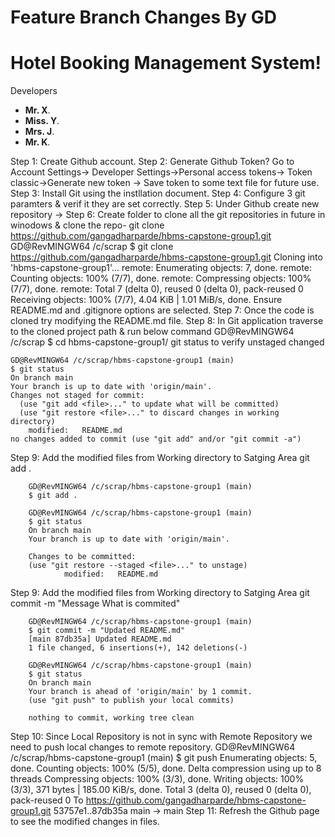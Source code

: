 # Feature Branch Changes By GD
# Hotel Booking Management System!

Developers
- **Mr. X**. 
- **Miss. Y**. 
- **Mrs. J**. 
- **Mr. K**. 


Step 1: Create Github account.
Step 2: Generate Github Token?
	Go to Account Settings-> Developer Settings->Personal access tokens->
	Token classic->Generate new token -> Save token to some text file for future use.
Step 3: Install Git using the instllation document.
Step 4: Configure 3 git paramters & verif it they are set correctly.
Step 5: Under Github create new repository -> <give any name>
Step 6: Create folder to clone all the git repositories in future in winodows & clone the repo-
	git clone https://github.com/gangadharparde/hbms-capstone-group1.git
		GD@RevMINGW64 /c/scrap
		$ git clone https://github.com/gangadharparde/hbms-capstone-group1.git
		Cloning into 'hbms-capstone-group1'...
		remote: Enumerating objects: 7, done.
		remote: Counting objects: 100% (7/7), done.
		remote: Compressing objects: 100% (7/7), done.
		remote: Total 7 (delta 0), reused 0 (delta 0), pack-reused 0
		Receiving objects: 100% (7/7), 4.04 KiB | 1.01 MiB/s, done.
	Ensure README.md and .gitignore options are selected.
Step 7: Once the code is cloned try modifying the README.md file.
Step 8: In Git application traverse to the cloned project path & run below command
		GD@RevMINGW64 /c/scrap
		$ cd hbms-capstone-group1/
	git status to verify unstaged changed

	GD@RevMINGW64 /c/scrap/hbms-capstone-group1 (main)
	$ git status
	On branch main
	Your branch is up to date with 'origin/main'.
	Changes not staged for commit:
	  (use "git add <file>..." to update what will be committed)
	  (use "git restore <file>..." to discard changes in working directory)
        modified:   README.md
    no changes added to commit (use "git add" and/or "git commit -a")
Step 9: Add the modified files from Working directory to Satging Area
        git add . 

        GD@RevMINGW64 /c/scrap/hbms-capstone-group1 (main)
        $ git add .

        GD@RevMINGW64 /c/scrap/hbms-capstone-group1 (main)
        $ git status
        On branch main
        Your branch is up to date with 'origin/main'.

        Changes to be committed:
        (use "git restore --staged <file>..." to unstage)
                modified:   README.md
            
Step 9: Add the modified files from Working directory to Satging Area
        git commit -m "Message What is commited"	   

        GD@RevMINGW64 /c/scrap/hbms-capstone-group1 (main)
        $ git commit -m "Updated README.md"
        [main 87db35a] Updated README.md
        1 file changed, 6 insertions(+), 142 deletions(-)

        GD@RevMINGW64 /c/scrap/hbms-capstone-group1 (main)
        $ git status
        On branch main
        Your branch is ahead of 'origin/main' by 1 commit.
        (use "git push" to publish your local commits)

        nothing to commit, working tree clean
Step 10: Since Local Repository is not in sync with Remote Repository we need to push local changes to remote       repository.
        GD@RevMINGW64 /c/scrap/hbms-capstone-group1 (main)
        $ git push
        Enumerating objects: 5, done.
        Counting objects: 100% (5/5), done.
        Delta compression using up to 8 threads
        Compressing objects: 100% (3/3), done.
        Writing objects: 100% (3/3), 371 bytes | 185.00 KiB/s, done.
        Total 3 (delta 0), reused 0 (delta 0), pack-reused 0
        To https://github.com/gangadharparde/hbms-capstone-group1.git
        53757e1..87db35a  main -> main
Step 11: Refresh the Github page to see the modified changes in files.



